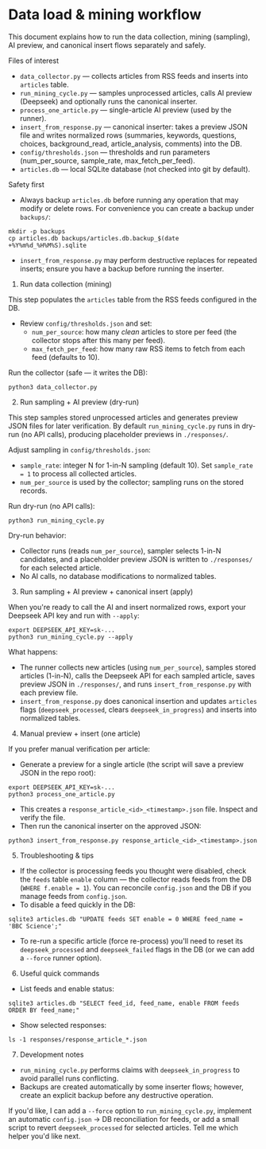 # Data load & mining workflow

This document explains how to run the data collection, mining (sampling), AI preview, and canonical insert flows separately and safely.

Files of interest
- `data_collector.py` — collects articles from RSS feeds and inserts into `articles` table.
- `run_mining_cycle.py` — samples unprocessed articles, calls AI preview (Deepseek) and optionally runs the canonical inserter.
- `process_one_article.py` — single-article AI preview (used by the runner).
- `insert_from_response.py` — canonical inserter: takes a preview JSON file and writes normalized rows (summaries, keywords, questions, choices, background_read, article_analysis, comments) into the DB.
- `config/thresholds.json` — thresholds and run parameters (num_per_source, sample_rate, max_fetch_per_feed).
- `articles.db` — local SQLite database (not checked into git by default).

Safety first
- Always backup `articles.db` before running any operation that may modify or delete rows. For convenience you can create a backup under `backups/`:
```
mkdir -p backups
cp articles.db backups/articles.db.backup_$(date +%Y%m%d_%H%M%S).sqlite
```
- `insert_from_response.py` may perform destructive replaces for repeated inserts; ensure you have a backup before running the inserter.

1) Run data collection (mining)

This step populates the `articles` table from the RSS feeds configured in the DB.

- Review `config/thresholds.json` and set:
  - `num_per_source`: how many *clean* articles to store per feed (the collector stops after this many per feed).
  - `max_fetch_per_feed`: how many raw RSS items to fetch from each feed (defaults to 10).

Run the collector (safe — it writes the DB):
```
python3 data_collector.py
```

2) Run sampling + AI preview (dry-run)

This step samples stored unprocessed articles and generates preview JSON files for later verification. By default `run_mining_cycle.py` runs in dry-run (no API calls), producing placeholder previews in `./responses/`.

Adjust sampling in `config/thresholds.json`:
- `sample_rate`: integer N for 1-in-N sampling (default 10). Set `sample_rate = 1` to process all collected articles.
- `num_per_source` is used by the collector; sampling runs on the stored records.

Run dry-run (no API calls):
```
python3 run_mining_cycle.py
```

Dry-run behavior:
- Collector runs (reads `num_per_source`), sampler selects 1-in-N candidates, and a placeholder preview JSON is written to `./responses/` for each selected article.
- No AI calls, no database modifications to normalized tables.

3) Run sampling + AI preview + canonical insert (apply)

When you're ready to call the AI and insert normalized rows, export your Deepseek API key and run with `--apply`:

```
export DEEPSEEK_API_KEY=sk-...
python3 run_mining_cycle.py --apply
```

What happens:
- The runner collects new articles (using `num_per_source`), samples stored articles (1-in-N), calls the Deepseek API for each sampled article, saves preview JSON in `./responses/`, and runs `insert_from_response.py` with each preview file.
- `insert_from_response.py` does canonical insertion and updates `articles` flags (`deepseek_processed`, clears `deepseek_in_progress`) and inserts into normalized tables.

4) Manual preview + insert (one article)

If you prefer manual verification per article:

- Generate a preview for a single article (the script will save a preview JSON in the repo root):
```
export DEEPSEEK_API_KEY=sk-...
python3 process_one_article.py
```
- This creates a `response_article_<id>_<timestamp>.json` file. Inspect and verify the file.
- Then run the canonical inserter on the approved JSON:
```
python3 insert_from_response.py response_article_<id>_<timestamp>.json
```

5) Troubleshooting & tips
- If the collector is processing feeds you thought were disabled, check the `feeds` table `enable` column — the collector reads feeds from the DB (`WHERE f.enable = 1`). You can reconcile `config.json` and the DB if you manage feeds from `config.json`.
- To disable a feed quickly in the DB:
```
sqlite3 articles.db "UPDATE feeds SET enable = 0 WHERE feed_name = 'BBC Science';"
```
- To re-run a specific article (force re-process) you'll need to reset its `deepseek_processed` and `deepseek_failed` flags in the DB (or we can add a `--force` runner option).

6) Useful quick commands
- List feeds and enable status:
```
sqlite3 articles.db "SELECT feed_id, feed_name, enable FROM feeds ORDER BY feed_name;"
```
- Show selected responses:
```
ls -1 responses/response_article_*.json
```

7) Development notes
- `run_mining_cycle.py` performs claims with `deepseek_in_progress` to avoid parallel runs conflicting.
- Backups are created automatically by some inserter flows; however, create an explicit backup before any destructive operation.

If you'd like, I can add a `--force` option to `run_mining_cycle.py`, implement an automatic `config.json` -> DB reconciliation for feeds, or add a small script to revert `deepseek_processed` for selected articles. Tell me which helper you'd like next.
